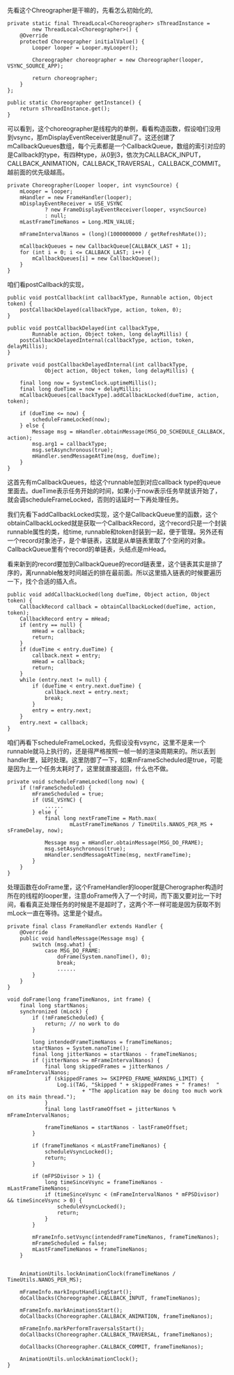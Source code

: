先看这个Chreographer是干嘛的，先看怎么初始化的,
```
private static final ThreadLocal<Choreographer> sThreadInstance =
        new ThreadLocal<Choreographer>() {
    @Override
    protected Choreographer initialValue() {
        Looper looper = Looper.myLooper();

        Choreographer choreographer = new Choreographer(looper, VSYNC_SOURCE_APP);

        return choreographer;
    }
};

public static Choreographer getInstance() {
    return sThreadInstance.get();
}
```

可以看到，这个choreographer是线程内的单例，看看构造函数，假设咱们没用到vsync，那mDisplayEventReceiver就是null了。这还创建了mCallbackQueues数组，每个元素都是一个CallbackQueue，数组的索引对应的是Callback的type，有四种type，从0到3，依次为CALLBACK_INPUT，CALLBACK_ANIMATION，CALLBACK_TRAVERSAL，CALLBACK_COMMIT。越前面的优先级越高。

```
private Choreographer(Looper looper, int vsyncSource) {
    mLooper = looper;
    mHandler = new FrameHandler(looper);
    mDisplayEventReceiver = USE_VSYNC
            ? new FrameDisplayEventReceiver(looper, vsyncSource)
            : null;
    mLastFrameTimeNanos = Long.MIN_VALUE;

    mFrameIntervalNanos = (long)(1000000000 / getRefreshRate());

    mCallbackQueues = new CallbackQueue[CALLBACK_LAST + 1];
    for (int i = 0; i <= CALLBACK_LAST; i++) {
        mCallbackQueues[i] = new CallbackQueue();
    }
}
```

咱们看postCallback的实现，

```
public void postCallback(int callbackType, Runnable action, Object token) {
    postCallbackDelayed(callbackType, action, token, 0);
}
    
public void postCallbackDelayed(int callbackType, 
        Runnable action, Object token, long delayMillis) {
    postCallbackDelayedInternal(callbackType, action, token, delayMillis);
}

private void postCallbackDelayedInternal(int callbackType,
            Object action, Object token, long delayMillis) {

    final long now = SystemClock.uptimeMillis();
    final long dueTime = now + delayMillis;
    mCallbackQueues[callbackType].addCallbackLocked(dueTime, action, token);

    if (dueTime <= now) {
        scheduleFrameLocked(now);
    } else {
        Message msg = mHandler.obtainMessage(MSG_DO_SCHEDULE_CALLBACK, action);
        msg.arg1 = callbackType;
        msg.setAsynchronous(true);
        mHandler.sendMessageAtTime(msg, dueTime);
    }
}
```

这首先有mCallbackQueues，给这个runnable加到对应callback type的queue里面去。dueTime表示任务开始的时间，如果小于now表示任务早就该开始了，就会调scheduleFrameLocked，否则的话延时一下再处理任务。

我们先看下addCallbackLocked实现，这个是CallbackQueue里的函数，这个obtainCallbackLocked就是获取一个CallbackRecord，这个record只是一个封装runnable属性的类，给time, runnable和token封装到一起，便于管理。另外还有一个record对象池子，是个单链表，这就是从单链表里取了个空闲的对象。CallbackQueue里有个record的单链表，头结点是mHead。

看来新到的record要加到CallbackQueue的record链表里，这个链表其实是排了序的，离runnable触发时间越近的排在最前面。所以这里插入链表的时候要遍历一下，找个合适的插入点。

```
public void addCallbackLocked(long dueTime, Object action, Object token) {
    CallbackRecord callback = obtainCallbackLocked(dueTime, action, token);
    CallbackRecord entry = mHead;
    if (entry == null) {
        mHead = callback;
        return;
    }
    if (dueTime < entry.dueTime) {
        callback.next = entry;
        mHead = callback;
        return;
    }
    while (entry.next != null) {
        if (dueTime < entry.next.dueTime) {
            callback.next = entry.next;
            break;
        }
        entry = entry.next;
    }
    entry.next = callback;
}
```

咱们再看下scheduleFrameLocked，先假设没有vsync，这里不是来一个runnable就马上执行的，还是得严格按照一帧一帧的渲染周期来的。所以丢到handler里，延时处理。这里防御了一下，如果mFrameScheduled是true，可能是因为上一个任务太耗时了，这里就直接返回，什么也不做。

```
private void scheduleFrameLocked(long now) {
    if (!mFrameScheduled) {
        mFrameScheduled = true;
        if (USE_VSYNC) {
            ......
        } else {
            final long nextFrameTime = Math.max(
                    mLastFrameTimeNanos / TimeUtils.NANOS_PER_MS + sFrameDelay, now);

            Message msg = mHandler.obtainMessage(MSG_DO_FRAME);
            msg.setAsynchronous(true);
            mHandler.sendMessageAtTime(msg, nextFrameTime);
        }
    }
}
```

处理函数在doFrame里，这个FrameHandler的looper就是Cherographer构造时所在的线程的looper里，注意doFrame传入了一个时间，而下面又要对比一下时间，看看真正处理任务的时候是不是超时了，这两个不一样可能是因为获取不到mLock一直在等待。这里是个疑点。

```
private final class FrameHandler extends Handler {
    @Override
    public void handleMessage(Message msg) {
        switch (msg.what) {
            case MSG_DO_FRAME:
                doFrame(System.nanoTime(), 0);
                break;
                ......
        }
    }
}

void doFrame(long frameTimeNanos, int frame) {
    final long startNanos;
    synchronized (mLock) {
        if (!mFrameScheduled) {
            return; // no work to do
        }

        long intendedFrameTimeNanos = frameTimeNanos;
        startNanos = System.nanoTime();
        final long jitterNanos = startNanos - frameTimeNanos;
        if (jitterNanos >= mFrameIntervalNanos) {
            final long skippedFrames = jitterNanos / mFrameIntervalNanos;
            if (skippedFrames >= SKIPPED_FRAME_WARNING_LIMIT) {
                Log.i(TAG, "Skipped " + skippedFrames + " frames!  "
                        + "The application may be doing too much work on its main thread.");
            }
            final long lastFrameOffset = jitterNanos % mFrameIntervalNanos;
            
            frameTimeNanos = startNanos - lastFrameOffset;
        }

        if (frameTimeNanos < mLastFrameTimeNanos) {
            scheduleVsyncLocked();
            return;
        }

        if (mFPSDivisor > 1) {
            long timeSinceVsync = frameTimeNanos - mLastFrameTimeNanos;
            if (timeSinceVsync < (mFrameIntervalNanos * mFPSDivisor) && timeSinceVsync > 0) {
                scheduleVsyncLocked();
                return;
            }
        }

        mFrameInfo.setVsync(intendedFrameTimeNanos, frameTimeNanos);
        mFrameScheduled = false;
        mLastFrameTimeNanos = frameTimeNanos;
    }


    AnimationUtils.lockAnimationClock(frameTimeNanos / TimeUtils.NANOS_PER_MS);

    mFrameInfo.markInputHandlingStart();
    doCallbacks(Choreographer.CALLBACK_INPUT, frameTimeNanos);

    mFrameInfo.markAnimationsStart();
    doCallbacks(Choreographer.CALLBACK_ANIMATION, frameTimeNanos);

    mFrameInfo.markPerformTraversalsStart();
    doCallbacks(Choreographer.CALLBACK_TRAVERSAL, frameTimeNanos);

    doCallbacks(Choreographer.CALLBACK_COMMIT, frameTimeNanos);

    AnimationUtils.unlockAnimationClock();
}
```